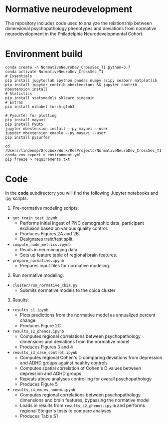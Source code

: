 # Normative neurodevelopment
This repository includes code used to analyze the relationship between dimensional psychopathology phenotypes and deviations from normative neurodevelopment in the Philadelphia Neurodevelopmental Cohort.

# Environment build

	conda create -n NormativeNeuroDev_CrossSec_T1 python=3.7
	conda activate NormativeNeuroDev_CrossSec_T1
	# Essentials
	pip install jupyterlab ipython pandas numpy scipy seaborn matplotlib
	pip install jupyter_contrib_nbextensions && jupyter contrib nbextension install
	# Statistics
	pip install statsmodels sklearn pingouin
	# Extras
	pip install nibabel torch glob3
	
	# Pysurfer for plotting
	pip install mayavi
	pip install PyQt5
	jupyter nbextension install --py mayavi --user
	jupyter nbextension enable --py mayavi --user
	pip install pysurfer

	cd /Users/lindenmp/Dropbox/Work/ResProjects/NormativeNeuroDev_CrossSec_T1
	conda env export > environment.yml
	pip freeze > requirements.txt

# Code

In the **code** subdirectory you will find the following Jupyter notebooks and .py scripts:
1. Pre-normative modeling scripts:
- `get_train_test.ipynb`
	- Performs initial ingest of PNC demographic data, participant exclusion based on various quality control.
	- Produces Figures 2A and 2B.
	- Designates train/test split.
- `compute_node_metrics.ipynb`
	- Reads in neuroimaging data.
	- Sets up feature table of regional brain features.
- `prepare_normative.ipynb`
	- Prepares input files for normative modeling.

2. Run normative modeling:
- `cluster/run_normative_cbia.py`
	- Submits normative models to the cbica cluster

3. Results:
- `results_s1.ipynb`
	- Plots predictions from the normative model as annualized percent change.
	- Produces Figure 2C
- `results_s2_phenos.ipynb`
	- Computes regional correlations between psychopathology dimensions and deviations from the normative model
	- Produces Figures 3 and 4
- `results_s3_case_control.ipynb`
	- Computes regional Cohen's D comparing deviations from depression and ADHD groups against healthy controls
	- Computes spatial correlation of Cohen's D values between depression and ADHD groups
	- Repeats above analyses controlling for overall psychopathology
	- Produces Figure 5
- `results_s4_nm_vs_nonnm.ipynb`
	- Computes regional correlations between psychopathology dimensions and brain features, bypassing the normative model
	- Loads in results from `results_s2_phenos.ipynb` and performs regional Steiger's tests to compare analyses
	- Produces Table S1
